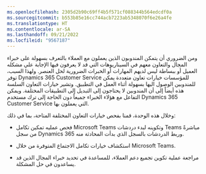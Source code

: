 ```yaml
---
ms.openlocfilehash: 2305d2b90c69ff4b5f571cf088344b564edcdf0a
ms.sourcegitcommit: b553b85e16cc744acb7223ab5348070f6e26a4fe
ms.translationtype: HT
ms.contentlocale: ar-SA
ms.lasthandoff: 09/21/2022
ms.locfileid: "9567187"
---
```

ومن الضروري أن يتمكن المندوبون الذين يعملون مع العملاء بالتعرف بسهولة على خبراء المجال والتعاون معهم في السيناريوهات التي قد لا يعرفون فيها الإجابة علي مشكله العميل أو ببساطة ليس لديهم المهارات أو الخبرات الضرورية لحل العنصر. ولهذا السبب، توفر Dynamics 365 Customer Service للمؤسسات خيارات تعاون متعددة يمكن للمندوبين الوصول اليها بسهولة أثناء العمل في التطبيق. وتشير خيارات التعاون السلسة هذه أيضاً إلى أن المندوبين لا يحتاجون إلى التبديل إلى التطبيقات المختلفة. ويمكن التفاعل مع هؤلاء الخبراء جميعاً دون الحاجة إلى ترك مستخدم Dynamics 365 Customer Service التي يعملون بها.

وخلال هذه الوحدة، قمنا بفحص خيارات التعاون المختلفة المتاحة، بما في ذلك:

-   فحص عمليه تمكين تكامل Microsoft Teams وتكوينه لبدء دردشات Teams مباشرةً من سجل Dynamics 365 وربط الدردشات بالسجل الذي بدأت المحادثة منه.

-   استكشاف خيارات تكامل الاجتماع المتوفرة من خلال Microsoft Teams.

-   مراجعة عملية تكوين تجميع دعم العملاء، للمساعدة في تحديد خبراء المجال الذين قد يساعدون في حل المشكلة.
